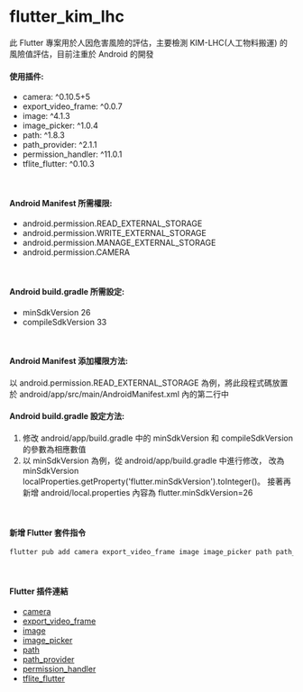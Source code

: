 # flutter_kim_lhc

此 Flutter 專案用於人因危害風險的評估，主要檢測 KIM-LHC(人工物料搬運) 的風險值評估，目前注重於 Android 的開發
<br>

#### 使用插件:
* camera: ^0.10.5+5
* export_video_frame: ^0.0.7
* image: ^4.1.3
* image_picker: ^1.0.4
* path: ^1.8.3
* path_provider: ^2.1.1
* permission_handler: ^11.0.1
* tflite_flutter: ^0.10.3
<br>

#### Android Manifest 所需權限:
* android.permission.READ_EXTERNAL_STORAGE
* android.permission.WRITE_EXTERNAL_STORAGE
* android.permission.MANAGE_EXTERNAL_STORAGE
* android.permission.CAMERA
<br>

#### Android build.gradle 所需設定:
* minSdkVersion 26
* compileSdkVersion 33
<br>

#### Android Manifest 添加權限方法:
以 android.permission.READ_EXTERNAL_STORAGE 為例，將此段程式碼放置於 android/app/src/main/AndroidManifest.xml 內的第二行中
<uses-permission android:name="android.permission.READ_EXTERNAL_STORAGE" />
<br>

#### Android build.gradle 設定方法:
1. 修改 android/app/build.gradle 中的 minSdkVersion 和 compileSdkVersion 的參數為相應數值
2. 以 minSdkVersion 為例，從 android/app/build.gradle 中進行修改，
   改為 minSdkVersion localProperties.getProperty('flutter.minSdkVersion').toInteger()。
   接著再新增 android/local.properties 內容為 flutter.minSdkVersion=26
<br>

#### 新增 Flutter 套件指令
```bat
flutter pub add camera export_video_frame image image_picker path path_provider permission_handler tflite_flutter
```
<br>

#### Flutter 插件連結
* [camera](https://pub.dev/packages/camera)
* [export_video_frame](https://pub.dev/packages/export_video_frame)
* [image](https://pub.dev/packages/image)
* [image_picker](https://pub.dev/packages/image_picker)
* [path](https://pub.dev/packages/path)
* [path_provider](https://pub.dev/packages/path_provider)
* [permission_handler](https://pub.dev/packages/permission_handler)
* [tflite_flutter](https://pub.dev/packages/tflite_flutter)